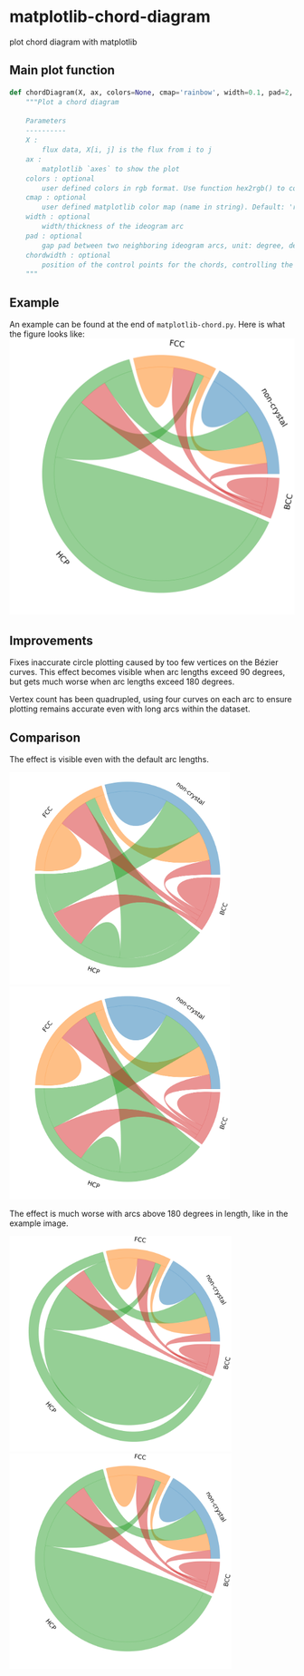 # matplotlib-chord-diagram
plot chord diagram with matplotlib

## Main plot function
```python
def chordDiagram(X, ax, colors=None, cmap='rainbow', width=0.1, pad=2, chordwidth=0.7):
    """Plot a chord diagram
    
    Parameters
    ----------
    X :
        flux data, X[i, j] is the flux from i to j
    ax :
        matplotlib `axes` to show the plot
    colors : optional
        user defined colors in rgb format. Use function hex2rgb() to convert hex color to rgb color. Default: d3.js category10
    cmap : optional
        user defined matplotlib color map (name in string). Default: 'rainbow'. 
    width : optional
        width/thickness of the ideogram arc
    pad : optional
        gap pad between two neighboring ideogram arcs, unit: degree, default: 2 degree
    chordwidth : optional
        position of the control points for the chords, controlling the shape of the chords
    """
```

## Example
An example can be found at the end of `matplotlib-chord.py`. Here is what the figure looks like:
![](example_large_new.png)


## Improvements
Fixes inaccurate circle plotting caused by too few vertices on the Bézier curves. This effect becomes visible when arc lengths exceed 90 degrees, but gets much worse when arc lengths exceed 180 degrees. 

Vertex count has been quadrupled, using four curves on each arc to ensure plotting remains accurate even with long arcs within the dataset.

## Comparison
The effect is visible even with the default arc lengths. 

<img src="example_old.png" width="390" height="375"><img src="example_new.png" width="390" height="375">

The effect is much worse with arcs above 180 degrees in length, like in the example image. 

<img src="example_large_old.png" width="393" height="380"><img src="example_large_new.png" width="393" height="380">
